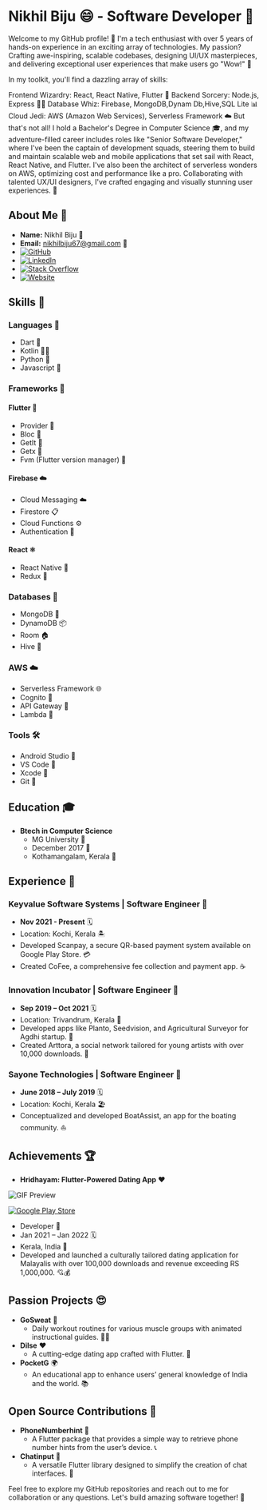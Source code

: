 # Nikhil Biju 😄 - Software Developer 🚀

Welcome to my GitHub profile! 👋 I'm a tech enthusiast with over 5 years of hands-on experience in an exciting array of technologies. My passion? Crafting awe-inspiring, scalable codebases, designing UI/UX masterpieces, and delivering exceptional user experiences that make users go "Wow!" 🚀

In my toolkit, you'll find a dazzling array of skills:

Frontend Wizardry: React, React Native, Flutter 🌟
Backend Sorcery: Node.js, Express 🧙‍♂️
Database Whiz: Firebase, MongoDB,Dynam Db,Hive,SQL Lite 📊
Cloud Jedi: AWS (Amazon Web Services), Serverless Framework ☁️
But that's not all! I hold a Bachelor's Degree in Computer Science 🎓, and my adventure-filled career includes roles like "Senior Software Developer," where I've been the captain of development squads, steering them to build and maintain scalable web and mobile applications that set sail with React, React Native, and Flutter. I've also been the architect of serverless wonders on AWS, optimizing cost and performance like a pro. Collaborating with talented UX/UI designers, I've crafted engaging and visually stunning user experiences. 🌈

## About Me 👋
- **Name:** Nikhil Biju 🧑
- **Email:** nikhilbiju67@gmail.com 📧
- [![GitHub](https://img.shields.io/badge/GitHub-000000?style=for-the-badge&logo=GitHub&logoColor=white)](https://github.com/nikhilbiju67)
- [![LinkedIn](https://img.shields.io/badge/LinkedIn-0077B5?style=for-the-badge&logo=LinkedIn&logoColor=white)](https://www.linkedin.com/in/nikhilbiju/)
- [![Stack Overflow](https://img.shields.io/badge/Stack%20Overflow-FE7A16?style=for-the-badge&logo=Stack%20Overflow&logoColor=white)](https://stackoverflow.com/users/7086893)
- [![Website](https://img.shields.io/badge/Personal%20Website-nikhilbiju.com-0077B5?style=for-the-badge&logo=InternetExplorer&logoColor=white)](https://nikhilbiju.com)

## Skills 🚀
### Languages 📝
- Dart 🎯
- Kotlin 🏃‍♂️
- Python 🐍
- Javascript 🤖

### Frameworks 🧰
#### Flutter 🚀
- Provider 🎩
- Bloc 🧩
- GetIt 🚀
- Getx 🦄
- Fvm (Flutter version manager) 🌟

#### Firebase ☁️
- Cloud Messaging ☁️
- Firestore 📋
- Cloud Functions ⚙️
- Authentication 🔐

#### React ⚛️
- React Native 📱
- Redux 🧤

### Databases 📂
- MongoDB 🍃
- DynamoDB 📦
- Room 🏠
- Hive 🐝

### AWS ☁️
- Serverless Framework 🌐
- Cognito 🔐
- API Gateway 🚪
- Lambda 🚀

### Tools 🛠️
- Android Studio 📱
- VS Code 🧰
- Xcode 🍏
- Git 🐙

## Education 🎓
- **Btech in Computer Science**
  - MG University 🏫
  - December 2017 📆
  - Kothamangalam, Kerala 🌴

## Experience 🌟
### Keyvalue Software Systems | Software Engineer 🚀
- **Nov 2021 - Present** 🗓️
- Location: Kochi, Kerala 🏝️
- Developed Scanpay, a secure QR-based payment system available on Google Play Store. 💳
- Created CoFee, a comprehensive fee collection and payment app. ☕

### Innovation Incubator | Software Engineer 🚀
- **Sep 2019 – Oct 2021** 🗓️
- Location: Trivandrum, Kerala 🌴
- Developed apps like Planto, Seedvision, and Agricultural Surveyor for Agdhi startup. 🌱
- Created Arttora, a social network tailored for young artists with over 10,000 downloads. 🎨

### Sayone Technologies | Software Engineer 🚀
- **June 2018 – July 2019** 🗓️
- Location: Kochi, Kerala 🏖️
- Conceptualized and developed BoatAssist, an app for the boating community. ⛵

## Achievements 🏆

- **Hridhayam: Flutter-Powered Dating App** ❤️

![GIF Preview](https://i.ibb.co/jvNFCvc/ezgif-3-a3e113badc.gif)

[![Google Play Store](https://img.shields.io/badge/Google%20Play-Download%20on%20Google%20Play-0A993D?style=for-the-badge&logo=google-play&logoColor=white)](https://play.google.com/store/apps/details?id=com.malayali_datingapp&hl=en&gl=US)

- Developer 🚀
- Jan 2021 – Jan 2022 🗓️
- Kerala, India 🌴
- Developed and launched a culturally tailored dating application for Malayalis with over 100,000 downloads and revenue exceeding RS 1,000,000. 💘💰



## Passion Projects 😍
- **GoSweat** 💪
  - Daily workout routines for various muscle groups with animated instructional guides. 🏋️‍♂️
- **Dilse** ❤️
  - A cutting-edge dating app crafted with Flutter. 💑
- **PocketG** 🌍
  - An educational app to enhance users’ general knowledge of India and the world. 📚

## Open Source Contributions 🚀
- **PhoneNumberhint** 📱
  - A Flutter package that provides a simple way to retrieve phone number hints from the user’s device. 📞
- **Chatinput** 💬
  - A versatile Flutter library designed to simplify the creation of chat interfaces. 💬

Feel free to explore my GitHub repositories and reach out to me for collaboration or any questions. Let's build amazing software together! 🤝
